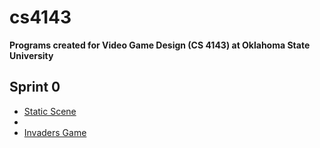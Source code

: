 # cs4143
**Programs created for Video Game Design (CS 4143) at Oklahoma State University**

## Sprint 0

* [Static Scene](http://rawgit.com/BenDMyers/cs4143/master/sprint0/cs4143engine0.html?url=staticScene.json)
* 
* [Invaders Game](http://rawgit.com/BenDMyers/cs4143/master/sprint0/cs4143engine0.html?url=INVADERS.json)

